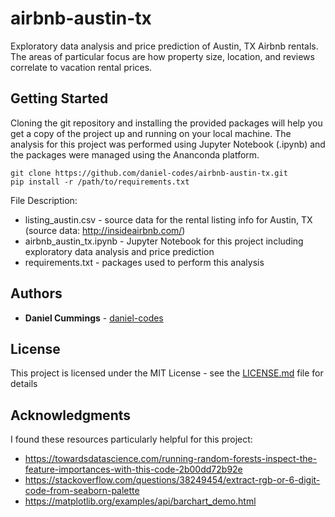 # airbnb-austin-tx

Exploratory data analysis and price prediction of Austin, TX Airbnb rentals. The areas of particular focus are how property size, location, and reviews correlate to vacation rental prices. 

## Getting Started

Cloning the git repository and installing the provided packages will help you get a copy of the project up and running on your local machine. The analysis for this project was performed using Jupyter Notebook (.ipynb) and the packages were managed using the Ananconda platform. 

```
git clone https://github.com/daniel-codes/airbnb-austin-tx.git
pip install -r /path/to/requirements.txt
```

File Description:
- listing_austin.csv - source data for the rental listing info for Austin, TX (source data: http://insideairbnb.com/)
- airbnb_austin_tx.ipynb - Jupyter Notebook for this project including exploratory data analysis and price prediction
- requirements.txt - packages used to perform this analysis

## Authors

- **Daniel Cummings** - [daniel-codes](https://github.com/daniel-codes)

## License

This project is licensed under the MIT License - see the [LICENSE.md](LICENSE.md) file for details

## Acknowledgments

I found these resources particularly helpful for this project: 
- https://towardsdatascience.com/running-random-forests-inspect-the-feature-importances-with-this-code-2b00dd72b92e
- https://stackoverflow.com/questions/38249454/extract-rgb-or-6-digit-code-from-seaborn-palette
- https://matplotlib.org/examples/api/barchart_demo.html


